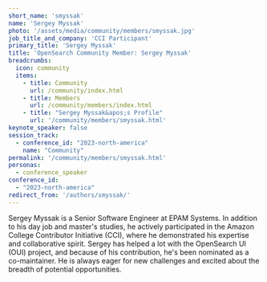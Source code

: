 ```yaml
---
short_name: 'smyssak'
name: 'Sergey Myssak'
photo: '/assets/media/community/members/smyssak.jpg'
job_title_and_company: 'CCI Participant'
primary_title: 'Sergey Myssak'
title: 'OpenSearch Community Member: Sergey Myssak'
breadcrumbs:
  icon: community
  items:
    - title: Community
      url: /community/index.html
    - title: Members
      url: /community/members/index.html
    - title: "Sergey Myssak&apos;s Profile"
      url: '/community/members/smyssak.html'
keynote_speaker: false
session_track: 
  - conference_id: "2023-north-america"
    name: "Community"
permalink: '/community/members/smyssak.html'
personas:
  - conference_speaker
conference_id:
  - "2023-north-america"
redirect_from: '/authors/smyssak/'
---
```

Sergey Myssak is a Senior Software Engineer at EPAM Systems. In addition to his day job and master's studies, he actively participated in the Amazon College Contributor Initiative (CCI), where he demonstrated his expertise and collaborative spirit. Sergey has helped a lot with the OpenSearch UI (OUI) project, and because of his contribution, he's been nominated as a co-maintainer. He is always eager for new challenges and excited about the breadth of potential opportunities.

